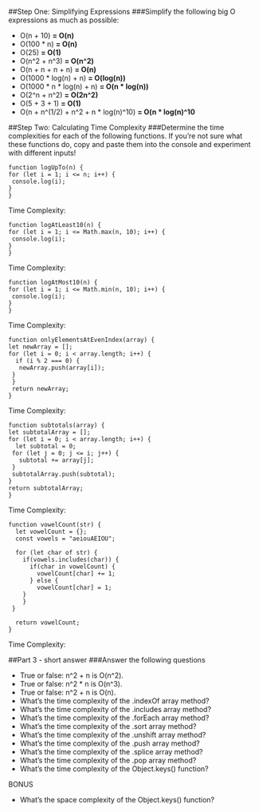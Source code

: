 ##Step One: Simplifying Expressions
###Simplify the following big O expressions as much as possible:

- O(n + 10) <b> = O(n) </b>
- O(100 * n) <b> = O(n) </b>
- O(25) <b> = O(1) </b>
- O(n^2 + n^3) <b> = O(n^2) </b>
- O(n + n + n + n) <b> = O(n) </b>
- O(1000 * log(n) + n) <b> = O(log(n)) </b>
- O(1000 * n * log(n) + n) <b> = O(n * log(n)) </b>
- O(2^n + n^2) <b> = O(2n^2) </b>
- O(5 + 3 + 1) <b> = O(1) </b>
- O(n + n^(1/2) + n^2 + n * log(n)^10) <b> = O(n * log(n)^10 </b>

##Step Two: Calculating Time Complexity
###Determine the time complexities for each of the following functions. If you’re not sure what these functions do, copy and paste them into the console and experiment with different inputs!

	function logUpTo(n) {
  	for (let i = 1; i <= n; i++) {
   	 console.log(i);
  	}
	}

Time Complexity:

	function logAtLeast10(n) {
  	for (let i = 1; i <= Math.max(n, 10); i++) {
   	 console.log(i);
  	}
	}

Time Complexity:

	function logAtMost10(n) {
  	for (let i = 1; i <= Math.min(n, 10); i++) {
   	 console.log(i);
  	}
	}

Time Complexity:

	function onlyElementsAtEvenIndex(array) {
  	let newArray = [];
  	for (let i = 0; i < array.length; i++) {
  	  if (i % 2 === 0) {
   	   newArray.push(array[i]);
   	 }
 	 }
 	 return newArray;
	}

Time Complexity:

	function subtotals(array) {
  	let subtotalArray = [];
  	for (let i = 0; i < array.length; i++) {
  	  let subtotal = 0;
   	 for (let j = 0; j <= i; j++) {
   	   subtotal += array[j];
   	 }
   	 subtotalArray.push(subtotal);
  	}
  	return subtotalArray;
	}

Time Complexity:

	function vowelCount(str) {
	  let vowelCount = {};
	  const vowels = "aeiouAEIOU";

	  for (let char of str) {
	    if(vowels.includes(char)) {
	      if(char in vowelCount) {
	        vowelCount[char] += 1;
	      } else {
	        vowelCount[char] = 1;
  	    }
	    }
 	 }

	  return vowelCount;
	}

Time Complexity:

##Part 3 - short answer
###Answer the following questions

- True or false: n^2 + n is O(n^2).
- True or false: n^2 * n is O(n^3).
- True or false: n^2 + n is O(n).
- What’s the time complexity of the .indexOf array method?
- What’s the time complexity of the .includes array method?
- What’s the time complexity of the .forEach array method?
- What’s the time complexity of the .sort array method?
- What’s the time complexity of the .unshift array method?
- What’s the time complexity of the .push array method?
- What’s the time complexity of the .splice array method?
- What’s the time complexity of the .pop array method?
- What’s the time complexity of the Object.keys() function?

BONUS

- What’s the space complexity of the Object.keys() function?